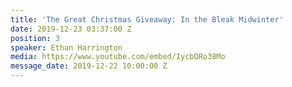 ```yaml
---
title: 'The Great Christmas Giveaway: In the Bleak Midwinter'
date: 2019-12-23 03:37:00 Z
position: 3
speaker: Ethan Harrington
media: https://www.youtube.com/embed/IycbQRo38Mo
message_date: 2019-12-22 10:00:00 Z
---
```


